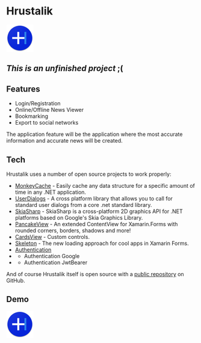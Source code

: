 # Hrustalik 
![Hrustalik](https://github.com/Kirill13079/Hrustalik/blob/master/HealthApp/HealthApp.Android/Resources/mipmap-hdpi/HrustalikApp.png)
## _This is an unfinished project_ ;(

## Features

- Login/Registration
- Online/Offline News Viewer
- Bookmarking
- Export to social networks

The application feature will be the application where the most accurate information and accurate news will be created.

## Tech

Hrustalik uses a number of open source projects to work properly:

- [MonkeyCache](https://github.com/jamesmontemagno/monkey-cache) - Easily cache any data structure for a specific amount of time in any .NET application.
- [UserDialogs](https://github.com/aritchie/userdialogs) - A cross platform library that allows you to call for standard user dialogs from a core .net standard library.
- [SkiaSharp](https://github.com/mono/SkiaSharp) - SkiaSharp is a cross-platform 2D graphics API for .NET platforms based on Google's Skia Graphics Library.
- [PancakeView](https://github.com/sthewissen/Xamarin.Forms.PancakeView) - An extended ContentView for Xamarin.Forms with rounded corners, borders, shadows and more!
- [CardsView](https://github.com/AndreiMisiukevich/CardView) - Custom controls.
- [Skeleton](https://github.com/HorusSoftwareUY/Xamarin.Forms.Skeleton) - The new loading approach for cool apps in Xamarin Forms.
-  [Authentication](https://github.com/dotnet/aspnetcore)
- - Authentication Google
- - Authentication JwtBearer

And of course Hrustalik itself is open source with a [public repository][dill] on GitHub.

## Demo
![Иллюстрация к проекту](https://github.com/Kirill13079/Hrustalik/blob/master/HealthApp/HealthApp.Android/Resources/mipmap-hdpi/HrustalikApp.png)


   [dill]: <https://github.com/Kirill13079/Hrustalik>
